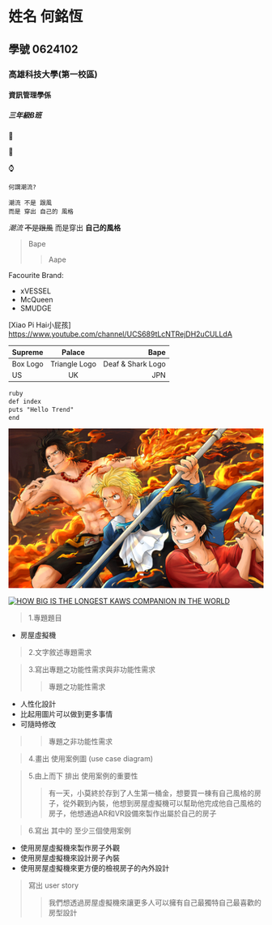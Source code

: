 # 姓名 何銘恆
## 學號 0624102
### 高雄科技大學(第一校區)
#### 資訊管理學係
##### 三年級B班

:shirt:

:shoe:

:watch:

`何謂潮流?`

```
潮流 不是 跟風 
而是 穿出 自己的 風格
```

*潮流* ~~不是跟風~~ 
而是穿出
**自己的風格**

>Bape
>>Aape

Facourite Brand:
+ xVESSEL
+ McQueen
+ SMUDGE

[Xiao Pi Hai小屁孩] <https://www.youtube.com/channel/UCS689tLcNTRejDH2uCULLdA>

|Supreme|Palace|Bape|
|:----------|:----------:|----------:|
|Box Logo|Triangle Logo|Deaf & Shark Logo|
|US|UK|JPN|

```
ruby
def index
puts "Hello Trend"
end
```

![One Piece](ACE.SABO.LUFFY.jpg)

[![HOW BIG IS THE LONGEST KAWS COMPANION IN THE WORLD](https://img.youtube.com/vi/9V5gE5DdDgI/0.jpg)](https://www.youtube.com/watch?v=9V5gE5DdDgI "HOW BIG IS THE LONGEST KAWS COMPANION IN THE WORLD")

>1.專題題目
+ 房屋虛擬機

>2.文字敘述專題需求

>3.寫出專題之功能性需求與非功能性需求
>>專題之功能性需求

+ 人性化設計
+ 比起用圖片可以做到更多事情
+ 可隨時修改

>>專題之非功能性需求

>4.畫出 使用案例圖 (use case diagram)

>5.由上而下 排出 使用案例的重要性
>>有一天，小莫終於存到了人生第一桶金，想要買一棟有自己風格的房子，從外觀到內裝，他想到房屋虛擬機可以幫助他完成他自己風格的房子，他想通過AR和VR設備來製作出屬於自己的房子

>6.寫出 其中的 至少三個使用案例
+ 使用房屋虛擬機來製作房子外觀
+ 使用房屋虛擬機來設計房子內裝
+ 使用房屋虛擬機來更方便的檢視房子的內外設計

>寫出 user story
>>我們想透過房屋虛擬機來讓更多人可以擁有自己最獨特自己最喜歡的房型設計
